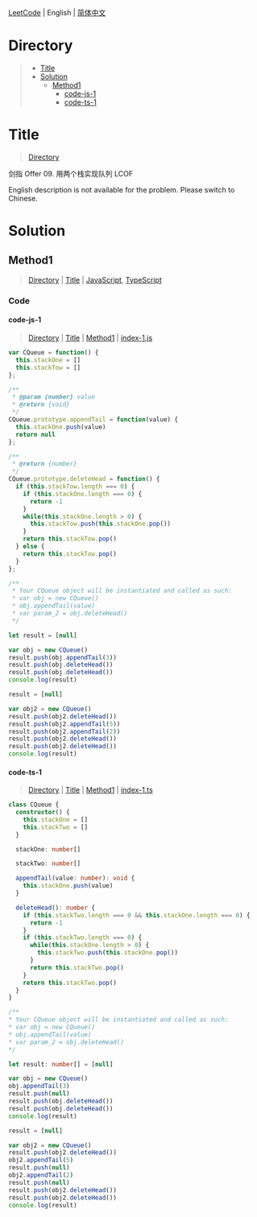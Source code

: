 [LeetCode](../README.md) | English | [简体中文](./README.CN.md)

# Directory

>- [Title](#Title)
>- [Solution](#Solution)
>    - [Method1](#Method1)
>        - [code-js-1](#code-js-1)
>        - [code-ts-1](#code-ts-1)

# Title

>[Directory](#Directory)

剑指 Offer 09.&nbsp;用两个栈实现队列 LCOF

English description is not available for the problem. Please switch to Chinese.

# Solution

## Method1

>[Directory](#Directory) | [Title](#Title) | [JavaScript](#code-js-1), [TypeScript](#code-ts-1)

### Code

#### code-js-1

>[Directory](#Directory) | [Title](#Title) | [Method1](#Method1) | [index-1.js](./index-1.js "index-1.js")

```JavaScript
var CQueue = function() {
  this.stackOne = []
  this.stackTow = []
};

/** 
 * @param {number} value
 * @return {void}
 */
CQueue.prototype.appendTail = function(value) {
  this.stackOne.push(value)
  return null
};

/**
 * @return {number}
 */
CQueue.prototype.deleteHead = function() {
  if (this.stackTow.length === 0) {
    if (this.stackOne.length === 0) {
      return -1
    }
    while(this.stackOne.length > 0) {
      this.stackTow.push(this.stackOne.pop())
    }
    return this.stackTow.pop()
  } else {
    return this.stackTow.pop()
  }
};

/**
 * Your CQueue object will be instantiated and called as such:
 * var obj = new CQueue()
 * obj.appendTail(value)
 * var param_2 = obj.deleteHead()
 */

let result = [null]

var obj = new CQueue()
result.push(obj.appendTail(3))
result.push(obj.deleteHead())
result.push(obj.deleteHead())
console.log(result)

result = [null]

var obj2 = new CQueue()
result.push(obj2.deleteHead())
result.push(obj2.appendTail(5))
result.push(obj2.appendTail(2))
result.push(obj2.deleteHead())
result.push(obj2.deleteHead())
console.log(result)

```

#### code-ts-1

>[Directory](#Directory) | [Title](#Title) | [Method1](#Method1) | [index-1.ts](./index-1.ts "index-1.ts")

```TypeScript
class CQueue {
  constructor() {
    this.stackOne = []
    this.stackTwo = []
  }

  stackOne: number[]

  stackTwo: number[]

  appendTail(value: number): void {
    this.stackOne.push(value)
  }

  deleteHead(): number {
    if (this.stackTwo.length === 0 && this.stackOne.length === 0) {
      return -1
    }
    if (this.stackTwo.length === 0) {
      while(this.stackOne.length > 0) {
        this.stackTwo.push(this.stackOne.pop())
      }
      return this.stackTwo.pop()
    }
    return this.stackTwo.pop()
  }
}

/**
* Your CQueue object will be instantiated and called as such:
* var obj = new CQueue()
* obj.appendTail(value)
* var param_2 = obj.deleteHead()
*/

let result: number[] = [null]

var obj = new CQueue()
obj.appendTail(3)
result.push(null)
result.push(obj.deleteHead())
result.push(obj.deleteHead())
console.log(result)

result = [null]

var obj2 = new CQueue()
result.push(obj2.deleteHead())
obj2.appendTail(5)
result.push(null)
obj2.appendTail(2)
result.push(null)
result.push(obj2.deleteHead())
result.push(obj2.deleteHead())
console.log(result)

```

